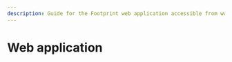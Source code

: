 ```yaml
---
description: Guide for the Footprint web application accessible from www.footprint.network
---
```


# Web application

